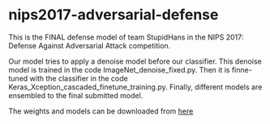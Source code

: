 # nips2017-adversarial-defense

This is the FINAL defense model of team StupidHans in the NIPS 2017: Defense Against Adversarial Attack competition. 

Our model tries to apply a denoise model before our classifier. This denoise model is trained in the code ImageNet_denoise_fixed.py.
Then it is finne-tuned with the classifier in the code Keras_Xception_cascaded_finetune_training.py.
Finally, different models are ensembled to the final submitted model.


The weights and models can be downloaded from [here](https://drive.google.com/open?id=0ByZBoQo28N9BQi1TUUlBbHhZdDA)

